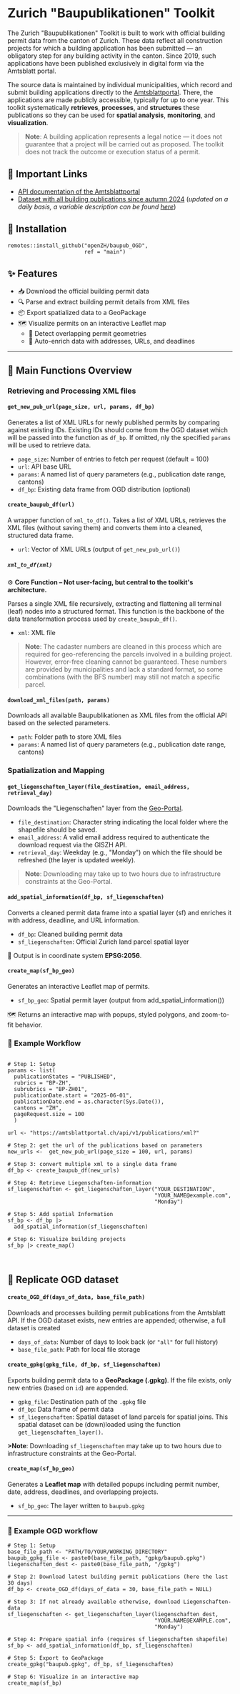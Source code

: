 # Zurich "Baupublikationen" Toolkit

The Zurich "Baupublikationen" Toolkit is built to work with official building permit data from the canton of Zurich. These data reflect all construction projects for which a building application has been submitted — an obligatory step for any building activity in the canton. Since 2019, such applications have been published exclusively in digital form via the Amtsblatt portal.

The source data is maintained by individual municipalities, which record and submit building applications directly to the [Amtsblattportal](https://amtsblattportal.ch/#!/home). There, the applications are made publicly accessible, typically for up to one year. This toolkit systematically **retrieves**, **processes**, and **structures** these publications so they can be used for **spatial analysis**, **monitoring**, and **visualization**.

> **Note**:
A building application represents a legal notice — it does not guarantee that a project will be carried out as proposed. The toolkit does not track the outcome or execution status of a permit.

## 📎 Important Links
- [API documentation of the Amtsblattportal](https://www.amtsblattportal.ch/docs/api/)
- [Dataset with all building publications since autumn 2024](https://www.zh.ch/de/politik-staat/statistik-daten/datenkatalog.html#/) (*updated on a daily basis, a variable description can be found [here](https://github.com/openZH/baupub_OGD/blob/main/Variable-list.md)*)

## 🔧 Installation
```
remotes::install_github("openZH/baupub_OGD",
                        ref = "main")
```


## ✨ Features

- 📥 Download the official building permit data
- 🔍 Parse and extract building permit details from XML files
- 📦 Export spatialized data to a GeoPackage
- 🗺️ Visualize permits on an interactive Leaflet map
    - 📐 Detect overlapping permit geometries
    - 🧾 Auto-enrich data with addresses, URLs, and deadlines

---

## 🧰 Main Functions Overview
### Retrieving and Processing XML files

#### `get_new_pub_url(page_size, url, params, df_bp)`
Generates a list of XML URLs for newly published permits by comparing against existing IDs. Existing IDs should come from the OGD dataset which will be passed into the function as `df_bp`. If omitted, nly the specified `params` will be used to retrieve data.

- `page_size`: Number of entries to fetch per request (default = 100)
- `url`: API base URL
- `params`: A named list of query parameters (e.g., publication date range, cantons)
- `df_bp`: Existing data frame from OGD distribution (optional)

#### `create_baupub_df(url)`
A wrapper function of `xml_to_df()`. Takes a list of XML URLs, retrieves the XML files (without saving them) and converts them into a cleaned, structured data frame.

- `url`: Vector of XML URLs (output of `get_new_pub_url()`)

##### `xml_to_df(xml)`

⚙️ **Core Function – Not user-facing, but central to the toolkit's architecture.**

Parses a single XML file recursively, extracting and flattening all terminal (leaf) nodes into a structured format. This function is the backbone of the data transformation process used by `create_baupub_df()`.

- `xml`: XML file

> **Note**:
The cadaster numbers are cleaned in this process which are required for geo-referencing the parcels involved in a building project. However, error-free cleaning cannot be guaranteed. These numbers are provided by municipalities and lack a standard format, so some combinations (with the BFS number) may still not match a specific parcel.



#### `download_xml_files(path, params)`
Downloads all available Baupublikationen as XML files from the official API based on the selected parameters.

- `path`: Folder path to store XML files
- `params`: A named list of query parameters (e.g., publication date range, cantons)


### Spatialization and Mapping

#### `get_liegenschaften_layer(file_destination, email_address, retrieval_day)`
Downloads the "Liegenschaften" layer from the [Geo-Portal](https://geo.zh.ch/).

- `file_destination`: Character string indicating the local folder where the shapefile should be saved.
- `email_address`: A valid email address required to authenticate the download request via the GISZH API.
- `retrieval_day`: Weekday (e.g., "Monday") on which the file should be refreshed (the layer is updated weekly).

> **Note**:
Downloading may take up to two hours due to infrastructure constraints at the Geo-Portal.

#### `add_spatial_information(df_bp, sf_liegenschaften)`
Converts a cleaned permit data frame into a spatial layer (sf) and enriches it with address, deadline, and URL information.

- `df_bp`: Cleaned building permit data
- `sf_liegenschaften`: Official Zurich land parcel spatial layer

📌 Output is in coordinate system **EPSG:2056**.


#### `create_map(sf_bp_geo)`
Generates an interactive Leaflet map of permits.
- `sf_bp_geo`: Spatial permit layer (output from add_spatial_information())

🗺️ Returns an interactive map with popups, styled polygons, and zoom-to-fit behavior.



### 🧪 Example Workflow

```

# Step 1: Setup
params <- list(
  publicationStates = "PUBLISHED",
  rubrics = "BP-ZH",
  subrubrics = "BP-ZH01",
  publicationDate.start = "2025-06-01",
  publicationDate.end = as.character(Sys.Date()),
  cantons = "ZH",
  pageRequest.size = 100
  )

url <- "https://amtsblattportal.ch/api/v1/publications/xml?"

# Step 2: get the url of the publications based on parameters
new_urls <-  get_new_pub_url(page_size = 100, url, params)

# Step 3: convert multiple xml to a single data frame
df_bp <- create_baupub_df(new_urls)

# Step 4: Retrieve Liegenschaften-information
sf_liegenschaften <- get_liegenschaften_layer("YOUR_DESTINATION",
                                              "YOUR_NAME@example.com",
                                              "Monday")

# Step 5: Add spatial Information
sf_bp <- df_bp |> 
  add_spatial_information(sf_liegenschaften)

# Step 6: Visualize building projects
sf_bp |> create_map()



```






## 🔁 Replicate OGD dataset
#### `create_OGD_df(days_of_data, base_file_path)`
Downloads and processes building permit publications from the Amtsblatt API. If the OGD dataset exists, new entries are appended; otherwise, a full dataset is created

- `days_of_data`: Number of days to look back (or `"all"` for full history)
- `base_file_path`: Path for local file storage

#### `create_gpkg(gpkg_file, df_bp, sf_liegenschaften)`
Exports building permit data to a **GeoPackage (.gpkg)**. If the file exists, only new entries (based on `id`) are appended.

- `gpkg_file`: Destination path of the `.gpkg` file
- `df_bp`: Data frame of permit data
- `sf_liegenschaften`: Spatial dataset of land parcels for spatial joins. This spatial dataset can be (down)loaded using the function `get_liegenschaften_layer()`.

**>Note**:
Downloading `sf_liegenschaften` may take up to two hours due to infrastructure constraints at the Geo-Portal.

#### `create_map(sf_bp_geo)`
Generates a **Leaflet map** with detailed popups including permit number, date, address, deadlines, and overlapping projects.

- `sf_bp_geo`: The layer written to `baupub.gpkg`

---

### 🧪 Example OGD workflow

```
# Step 1: Setup
base_file_path <- "PATH/TO/YOUR/WORKING_DIRECTORY"
baupub_gpkg_file <- paste0(base_file_path, "gpkg/baupub.gpkg")
liegenschaften_dest <- paste0(base_file_path, "/gpkg")

# Step 2: Download latest building permit publications (here the last 30 days)
df_bp <- create_OGD_df(days_of_data = 30, base_file_path = NULL)

# Step 3: If not already available otherwise, download Liegenschaften-data
sf_liegenschaften <- get_liegenschaften_layer(liegenschaften_dest,
                                              "YOUR.NAME@EXAMPLE.com",
                                              "Monday")

# Step 4: Prepare spatial info (requires sf_liegenschaften shapefile)
sf_bp <- add_spatial_information(df_bp, sf_liegenschaften)

# Step 5: Export to GeoPackage
create_gpkg("baupub.gpkg", df_bp, sf_liegenschaften)

# Step 6: Visualize in an interactive map
create_map(sf_bp)
```





